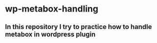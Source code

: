 # wp-metabox-handling

<h2>In this repository I try to practice how to handle metabox in wordpress plugin</h2>
